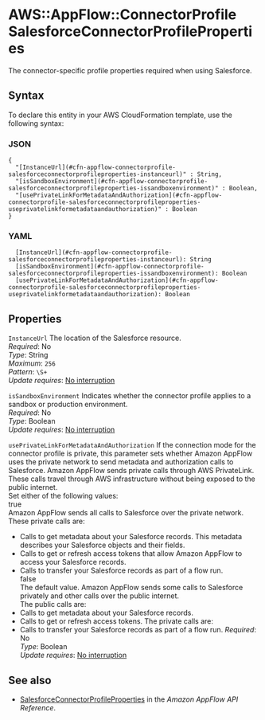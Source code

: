 # AWS::AppFlow::ConnectorProfile SalesforceConnectorProfileProperties<a name="aws-properties-appflow-connectorprofile-salesforceconnectorprofileproperties"></a>

The connector\-specific profile properties required when using Salesforce\.

## Syntax<a name="aws-properties-appflow-connectorprofile-salesforceconnectorprofileproperties-syntax"></a>

To declare this entity in your AWS CloudFormation template, use the following syntax:

### JSON<a name="aws-properties-appflow-connectorprofile-salesforceconnectorprofileproperties-syntax.json"></a>

```
{
  "[InstanceUrl](#cfn-appflow-connectorprofile-salesforceconnectorprofileproperties-instanceurl)" : String,
  "[isSandboxEnvironment](#cfn-appflow-connectorprofile-salesforceconnectorprofileproperties-issandboxenvironment)" : Boolean,
  "[usePrivateLinkForMetadataAndAuthorization](#cfn-appflow-connectorprofile-salesforceconnectorprofileproperties-useprivatelinkformetadataandauthorization)" : Boolean
}
```

### YAML<a name="aws-properties-appflow-connectorprofile-salesforceconnectorprofileproperties-syntax.yaml"></a>

```
  [InstanceUrl](#cfn-appflow-connectorprofile-salesforceconnectorprofileproperties-instanceurl): String
  [isSandboxEnvironment](#cfn-appflow-connectorprofile-salesforceconnectorprofileproperties-issandboxenvironment): Boolean
  [usePrivateLinkForMetadataAndAuthorization](#cfn-appflow-connectorprofile-salesforceconnectorprofileproperties-useprivatelinkformetadataandauthorization): Boolean
```

## Properties<a name="aws-properties-appflow-connectorprofile-salesforceconnectorprofileproperties-properties"></a>

`InstanceUrl` <a name="cfn-appflow-connectorprofile-salesforceconnectorprofileproperties-instanceurl"></a>
The location of the Salesforce resource\.  
_Required_: No  
_Type_: String  
_Maximum_: `256`  
_Pattern_: `\S+`  
_Update requires_: [No interruption](https://docs.aws.amazon.com/AWSCloudFormation/latest/UserGuide/using-cfn-updating-stacks-update-behaviors.html#update-no-interrupt)

`isSandboxEnvironment` <a name="cfn-appflow-connectorprofile-salesforceconnectorprofileproperties-issandboxenvironment"></a>
Indicates whether the connector profile applies to a sandbox or production environment\.  
_Required_: No  
_Type_: Boolean  
_Update requires_: [No interruption](https://docs.aws.amazon.com/AWSCloudFormation/latest/UserGuide/using-cfn-updating-stacks-update-behaviors.html#update-no-interrupt)

`usePrivateLinkForMetadataAndAuthorization` <a name="cfn-appflow-connectorprofile-salesforceconnectorprofileproperties-useprivatelinkformetadataandauthorization"></a>
If the connection mode for the connector profile is private, this parameter sets whether Amazon AppFlow uses the private network to send metadata and authorization calls to Salesforce\. Amazon AppFlow sends private calls through AWS PrivateLink\. These calls travel through AWS infrastructure without being exposed to the public internet\.  
Set either of the following values:  
true  
Amazon AppFlow sends all calls to Salesforce over the private network\.  
These private calls are:

- Calls to get metadata about your Salesforce records\. This metadata describes your Salesforce objects and their fields\.
- Calls to get or refresh access tokens that allow Amazon AppFlow to access your Salesforce records\.
- Calls to transfer your Salesforce records as part of a flow run\.  
  false  
  The default value\. Amazon AppFlow sends some calls to Salesforce privately and other calls over the public internet\.  
  The public calls are:
- Calls to get metadata about your Salesforce records\.
- Calls to get or refresh access tokens\.
  The private calls are:
- Calls to transfer your Salesforce records as part of a flow run\.
  _Required_: No  
  _Type_: Boolean  
  _Update requires_: [No interruption](https://docs.aws.amazon.com/AWSCloudFormation/latest/UserGuide/using-cfn-updating-stacks-update-behaviors.html#update-no-interrupt)

## See also<a name="aws-properties-appflow-connectorprofile-salesforceconnectorprofileproperties--seealso"></a>

- [SalesforceConnectorProfileProperties](https://docs.aws.amazon.com/appflow/1.0/APIReference/API_SalesforceConnectorProfileProperties.html) in the _Amazon AppFlow API Reference_\.
